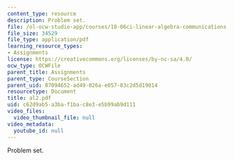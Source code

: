 ```yaml
---
content_type: resource
description: Problem set.
file: /ol-ocw-studio-app/courses/18-06ci-linear-algebra-communications-intensive-spring-2004/c62d9ab5a3baf1bac8e3e5b99ab9d111_al2.pdf
file_size: 34529
file_type: application/pdf
learning_resource_types:
- Assignments
license: https://creativecommons.org/licenses/by-nc-sa/4.0/
ocw_type: OCWFile
parent_title: Assignments
parent_type: CourseSection
parent_uid: 87094652-ad49-026a-e057-83c2d5d19014
resourcetype: Document
title: al2.pdf
uid: c62d9ab5-a3ba-f1ba-c8e3-e5b99ab9d111
video_files:
  video_thumbnail_file: null
video_metadata:
  youtube_id: null
---
```

Problem set.
